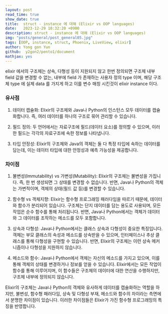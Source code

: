```yaml
---
layout: post
read_time: true
show_date: true
title:  struct - instance 에 대해 (Elixir vs OOP languages)
date:   2023-12-29 10:32:20 +0900
description: struct - instance 에 대해 (Elixir vs OOP languages)
img: "posts/general/post_general05.jpg"
tags: [OOP, instance, struct, Phoenix, LiveView, elixir]
author: Yong gon Yun
github:  y2gon2/pento1/document
mathjax: yes
---
```


elixir 에서의 구조체는  상속, 다형성 등이 지원되지 않고 한번 정의되면  구조체 내부 field 값을 변경할 수 없는,  내부에 field 가 존재하는 사용자 정의 type 이며, 해당 구조체 type 에 실제 data 를 가지게 하고 이를 변수 매칭 시킨것이 elixir instance 이다. 

### 유사점

1. 데이터 캡슐화: Elixir의 구조체와 Java나 Python의 인스턴스 모두 데이터를 캡슐화합니다. 즉, 여러 데이터를 하나의 구조로 묶어 관리할 수 있습니다.

2. 필드 정의: 두 언어에서는 자료구조에 필드(데이터 요소)를 정의할 수 있으며, 이러한 필드는 각각의 자료구조에 속한 정보를 나타냅니다.

3. 타입 안정성: Elixir의 구조체와 Java의 객체는 둘 다 특정 타입에 속하는 데이터를 담는데, 이는 데이터 타입에 대한 안정성과 예측 가능성을 제공합니다.

### 차이점
1. 불변성(Immutability) vs 가변성(Mutability): Elixir의 구조체는 불변성을 가집니다. 즉, 한 번 생성되면 그 상태를 변경할 수 없습니다. 반면, Java나 Python의 객체는 가변적이며, 객체의 상태(필드 값 등)를 변경할 수 있습니다.

2. 함수형 vs 객체지향: Elixir는 함수형 프로그래밍 패러다임을 따르기 때문에, 데이터와 함수가 분리되어 있습니다. 구조체는 단지 데이터를 담는 용도로 사용되며, 모든 작업은 순수 함수를 통해 처리됩니다. 반면, Java나 Python에서는 객체가 데이터와 그 데이터를 조작하는 메소드를 모두 포함합니다.

3. 상속과 다형성: Java나 Python에서는 클래스 상속과 다형성이 중요한 특징입니다. 객체는 부모 클래스의 속성과 메소드를 상속받을 수 있으며, 인터페이스나 추상 클래스를 통해 다형성을 구현할 수 있습니다. 반면, Elixir의 구조체는 이런 상속 메커니즘이나 다형성을 지원하지 않습니다.

4. 메소드와 함수: Java나 Python에서 객체는 자신의 메소드를 가지고 있으며, 이를 통해 객체의 상태를 변경하거나 정보를 얻을 수 있습니다. Elixir에서는 모든 작업이 함수를 통해 이루어지며, 이 함수들은 구조체의 데이터에 대한 연산을 수행하지만, 구조체 내부에 정의되지 않습니다.

Elixir의 구조체는 Java나 Python의 객체와 유사하게 데이터를 캡슐화하는 역할을 하지만, 불변성, 함수형 패러다임, 상속 및 다형성 부재, 메소드와 함수의 차이라는 측면에서 분명한 차이점이 있습니다. 이러한 차이점들은 Elixir가 가진 함수형 프로그래밍의 특징을 반영합니다.